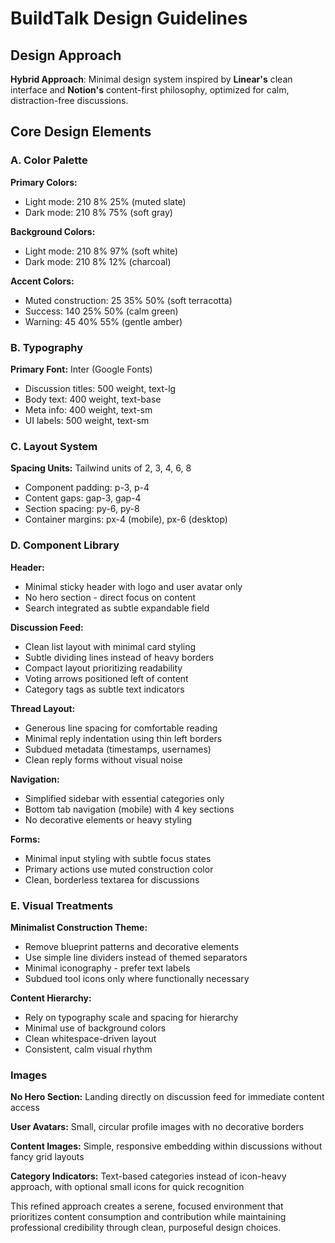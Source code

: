 # BuildTalk Design Guidelines

## Design Approach
**Hybrid Approach**: Minimal design system inspired by **Linear's** clean interface and **Notion's** content-first philosophy, optimized for calm, distraction-free discussions.

## Core Design Elements

### A. Color Palette
**Primary Colors:**
- Light mode: 210 8% 25% (muted slate)
- Dark mode: 210 8% 75% (soft gray)

**Background Colors:**
- Light mode: 210 8% 97% (soft white)
- Dark mode: 210 8% 12% (charcoal)

**Accent Colors:**
- Muted construction: 25 35% 50% (soft terracotta)
- Success: 140 25% 50% (calm green)
- Warning: 45 40% 55% (gentle amber)

### B. Typography
**Primary Font:** Inter (Google Fonts)
- Discussion titles: 500 weight, text-lg
- Body text: 400 weight, text-base
- Meta info: 400 weight, text-sm
- UI labels: 500 weight, text-sm

### C. Layout System
**Spacing Units:** Tailwind units of 2, 3, 4, 6, 8
- Component padding: p-3, p-4
- Content gaps: gap-3, gap-4
- Section spacing: py-6, py-8
- Container margins: px-4 (mobile), px-6 (desktop)

### D. Component Library

**Header:**
- Minimal sticky header with logo and user avatar only
- No hero section - direct focus on content
- Search integrated as subtle expandable field

**Discussion Feed:**
- Clean list layout with minimal card styling
- Subtle dividing lines instead of heavy borders
- Compact layout prioritizing readability
- Voting arrows positioned left of content
- Category tags as subtle text indicators

**Thread Layout:**
- Generous line spacing for comfortable reading
- Minimal reply indentation using thin left borders
- Subdued metadata (timestamps, usernames)
- Clean reply forms without visual noise

**Navigation:**
- Simplified sidebar with essential categories only
- Bottom tab navigation (mobile) with 4 key sections
- No decorative elements or heavy styling

**Forms:**
- Minimal input styling with subtle focus states
- Primary actions use muted construction color
- Clean, borderless textarea for discussions

### E. Visual Treatments

**Minimalist Construction Theme:**
- Remove blueprint patterns and decorative elements
- Use simple line dividers instead of themed separators
- Minimal iconography - prefer text labels
- Subdued tool icons only where functionally necessary

**Content Hierarchy:**
- Rely on typography scale and spacing for hierarchy
- Minimal use of background colors
- Clean whitespace-driven layout
- Consistent, calm visual rhythm

### Images
**No Hero Section:** Landing directly on discussion feed for immediate content access

**User Avatars:** Small, circular profile images with no decorative borders

**Content Images:** Simple, responsive embedding within discussions without fancy grid layouts

**Category Indicators:** Text-based categories instead of icon-heavy approach, with optional small icons for quick recognition

This refined approach creates a serene, focused environment that prioritizes content consumption and contribution while maintaining professional credibility through clean, purposeful design choices.
